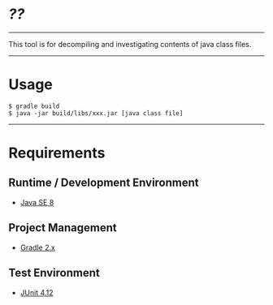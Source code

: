 # *??*

---

This tool is for decompiling and investigating contents of java class files.


---

# Usage

    $ gradle build
    $ java -jar build/libs/xxx.jar [java class file]


---

# Requirements

## Runtime / Development Environment

* [Java SE 8](http://www.oracle.com/technetwork/java/javase/overview/index.html)

## Project Management

* [Gradle 2.x](http://gradle.org/)

## Test Environment

* [JUnit 4.12](http://junit.org/junit4/)